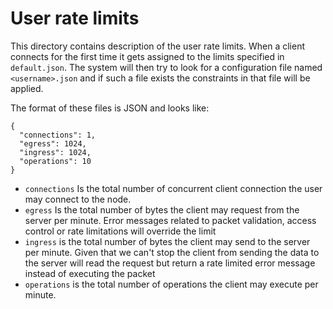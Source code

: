 # User rate limits

This directory contains description of the user rate limits. When a client
connects for the first time it gets assigned to the limits specified in
`default.json`. The system will then try to look for a configuration file
named `<username>.json` and if such a file exists the constraints in that
file will be applied.

The format of these files is JSON and looks like:

    {
      "connections": 1,
      "egress": 1024,
      "ingress": 1024,
      "operations": 10
    }

* `connections` Is the total number of concurrent client connection the user
  may connect to the node.
* `egress` Is the total number of bytes the client may request from the server
  per minute. Error messages related to packet validation, access control
  or rate limitations will override the limit
* `ingress` is the total number of bytes the client may send to the server
  per minute. Given that we can't stop the client from sending the data to
  the server will read the request but return a rate limited error message
  instead of executing the packet
* `operations` is the total number of operations the client may execute per
  minute.
